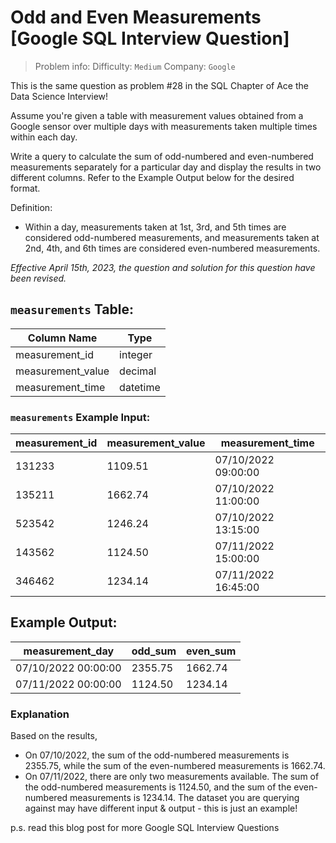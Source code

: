 # Odd and Even Measurements [Google SQL Interview Question]

> Problem info:
> Difficulty: `Medium`
> Company: `Google`

This is the same question as problem #28 in the SQL Chapter of Ace the Data Science Interview!

Assume you're given a table with measurement values obtained from a Google sensor over multiple days with measurements taken multiple times within each day.

Write a query to calculate the sum of odd-numbered and even-numbered measurements separately for a particular day and display the results in two different columns. Refer to the Example Output below for the desired format.

Definition:
- Within a day, measurements taken at 1st, 3rd, and 5th times are considered odd-numbered measurements, and measurements taken at 2nd, 4th, and 6th times are considered even-numbered measurements.

*Effective April 15th, 2023, the question and solution for this question have been revised.*

## `measurements` Table:

| Column Name | Type |
| --- | --- |
| measurement_id | integer |
| measurement_value | decimal |
| measurement_time | datetime |

### `measurements` Example Input:

| measurement_id | measurement_value | measurement_time |
| --- | --- | --- |
| 131233 | 1109.51 | 07/10/2022 09:00:00 |
| 135211 | 1662.74 | 07/10/2022 11:00:00 |
| 523542 | 1246.24 | 07/10/2022 13:15:00 |
| 143562 | 1124.50 | 07/11/2022 15:00:00 |
| 346462 | 1234.14 | 07/11/2022 16:45:00 |

## Example Output:

| measurement_day | odd_sum | even_sum |
| --- | --- | --- |
| 07/10/2022 00:00:00 | 2355.75 | 1662.74 |
| 07/11/2022 00:00:00 | 1124.50 | 1234.14 |

### Explanation

Based on the results,
- On 07/10/2022, the sum of the odd-numbered measurements is 2355.75, while the sum of the even-numbered measurements is 1662.74.
- On 07/11/2022, there are only two measurements available. The sum of the odd-numbered measurements is 1124.50, and the sum of the even-numbered measurements is 1234.14.
The dataset you are querying against may have different input & output - this is just an example!

p.s. read this blog post for more Google SQL Interview Questions